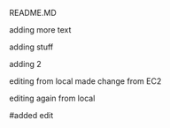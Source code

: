 README.MD

adding more text


adding stuff

adding 2

editing from local
made change from EC2

editing again from local

#added edit
